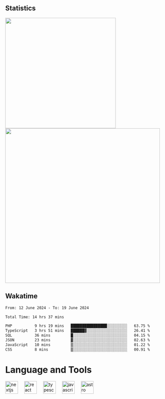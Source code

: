 



## Statistics

<div>
  
  <img src="https://github-readme-stats.vercel.app/api/top-langs/?username=SaukiFutaki&theme=vue-dark&show_icons=true&hide_border=true&layout=compact" width="350">
  <img src="https://github-readme-streak-stats.herokuapp.com/?user=SaukiFutaki&theme=vue-dark&hide_border=true" width="490">
</div>



## Wakatime

<!--START_SECTION:waka-->

```txt
From: 12 June 2024 - To: 19 June 2024

Total Time: 14 hrs 37 mins

PHP          9 hrs 19 mins   ████████████████░░░░░░░░░   63.75 %
TypeScript   3 hrs 51 mins   ██████▓░░░░░░░░░░░░░░░░░░   26.41 %
SQL          36 mins         █░░░░░░░░░░░░░░░░░░░░░░░░   04.15 %
JSON         23 mins         ▓░░░░░░░░░░░░░░░░░░░░░░░░   02.63 %
JavaScript   10 mins         ▒░░░░░░░░░░░░░░░░░░░░░░░░   01.22 %
CSS          8 mins          ▒░░░░░░░░░░░░░░░░░░░░░░░░   00.91 %
```

<!--END_SECTION:waka-->

</div>

# Language and Tools

<div align="left">

  <img src="https://img.shields.io/badge/Next.js-000000?logo=nextdotjs&logoColor=white&style=for-the-badge" height="40" alt="nextjs logo"  />
  <img width="12" />
  <img src="https://img.shields.io/badge/React-61DAFB?logo=react&logoColor=black&style=for-the-badge" height="40" alt="react logo"  />
  <img width="12" />
  <img src="https://img.shields.io/badge/TypeScript-3178C6?logo=typescript&logoColor=white&style=for-the-badge" height="40" alt="typescript logo"  />
  <img width="12" />


  <img src="https://img.shields.io/badge/JavaScript-F7DF1E?logo=javascript&logoColor=black&style=for-the-badge" height="40" alt="javascript logo"  />
     <img width="12" />
    <img src="https://img.shields.io/badge/Astro-FF5D01?logo=astro&logoColor=black&style=for-the-badge" height="40" alt="astro logo"  />
</div>




